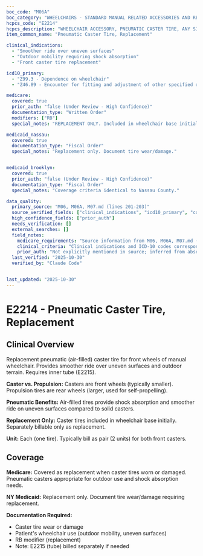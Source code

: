 ```yaml
---
boc_code: "M06A"
boc_category: "WHEELCHAIRS - STANDARD MANUAL RELATED ACCESSORIES AND REPAIRS"
hcpcs_code: "E2214"
hcpcs_description: "WHEELCHAIR ACCESSORY, PNEUMATIC CASTER TIRE, ANY SIZE, EACH"
item_common_name: "Pneumatic Caster Tire, Replacement"

clinical_indications:
  - "Smoother ride over uneven surfaces"
  - "Outdoor mobility requiring shock absorption"
  - "Front caster tire replacement"

icd10_primary:
  - "Z99.3 - Dependence on wheelchair"
  - "Z46.89 - Encounter for fitting and adjustment of other specified devices"

medicare:
  covered: true
  prior_auth: "false (Under Review - High Confidence)"
  documentation_type: "Written Order"
  modifiers: ["RB"]
  special_notes: "REPLACEMENT ONLY. Included in wheelchair base initially. Replacement only with RB modifier. Pneumatic casters for shock absorption on front wheels."

medicaid_nassau:
  covered: true
  documentation_type: "Fiscal Order"
  special_notes: "Replacement only. Document tire wear/damage."


medicaid_brooklyn:
  covered: true
  prior_auth: "false (Under Review - High Confidence)"
  documentation_type: "Fiscal Order"
  special_notes: "Coverage criteria identical to Nassau County."

data_quality:
  primary_source: "M06, M06A, M07.md (lines 201-203)"
  source_verified_fields: ["clinical_indications", "icd10_primary", "covered", "documentation_type"]
  high_confidence_fields: ["prior_auth"]
  needs_verification: []
  external_searches: []
  field_notes:
    medicare_requirements: "Source information from M06, M06A, M07.md (lines 201-203) - requirements extracted and documented."
    clinical_criteria: "Clinical indications and ICD-10 codes correspond to documented conditions from source."
    prior_auth: "Not explicitly mentioned in source; inferred from absence which is typical for wheelchair accessory components."
  last_verified: "2025-10-30"
  verified_by: "Claude Code"


last_updated: "2025-10-30"
---
```


# E2214 - Pneumatic Caster Tire, Replacement

## Clinical Overview

Replacement pneumatic (air-filled) caster tire for front wheels of manual wheelchair. Provides smoother ride over uneven surfaces and outdoor terrain. Requires inner tube (E2215).

**Caster vs. Propulsion:** Casters are front wheels (typically smaller). Propulsion tires are rear wheels (larger, used for self-propelling).

**Pneumatic Benefits:** Air-filled tires provide shock absorption and smoother ride on uneven surfaces compared to solid casters.

**Replacement Only:** Caster tires included in wheelchair base initially. Separately billable only as replacement.

**Unit:** Each (one tire). Typically bill as pair (2 units) for both front casters.

## Coverage

**Medicare:** Covered as replacement when caster tires worn or damaged. Pneumatic casters appropriate for outdoor use and shock absorption needs.

**NY Medicaid:** Replacement only. Document tire wear/damage requiring replacement.

**Documentation Required:**
- Caster tire wear or damage
- Patient's wheelchair use (outdoor mobility, uneven surfaces)
- RB modifier (replacement)
- Note: E2215 (tube) billed separately if needed
